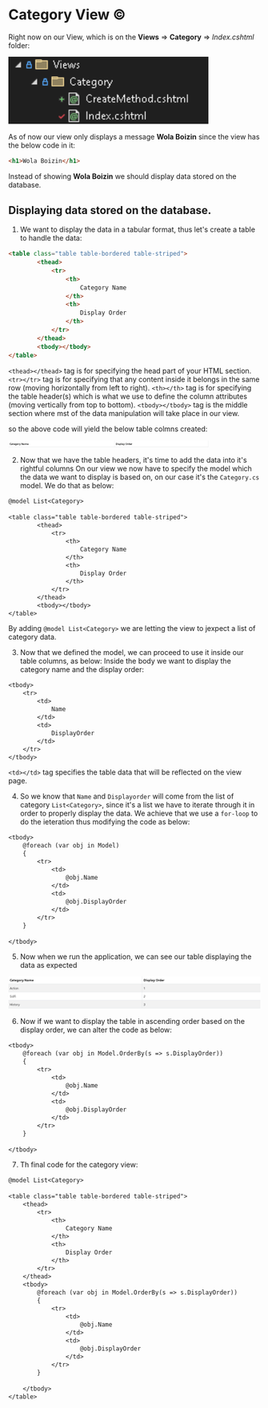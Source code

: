 # Category View ©
Right now on our View, which is on the **Views** => **Category** => *Index.cshtml* folder:

<kbd>
  <img src="https://github.com/MinenhleNkosi/ASP.NET_Core_Web_API/blob/main/eCommerse/eCommerseApp/Notes/8.%20Category%20View/Images/1.png?raw=true" height="auto" width="400" />
</kbd>


As of now our view only displays a message **Wola Boizin** since the view has the below code in it:
```html
<h1>Wola Boizin</h1>
```

Instead of showing **Wola Boizin** we should display data stored on the database.

## Displaying data stored on the database.
1. We want to display the data in a tabular format, thus let's create a table to handle the data:
```html
<table class="table table-bordered table-striped">
        <thead>
            <tr>
                <th>
                    Category Name
                </th>
                <th>
                    Display Order
                </th>
            </tr>
        </thead>
        <tbody></tbody>
</table>
```
`<thead></thead>` tag is for specifying the head part of your HTML section.
`<tr></tr>` tag is for specifying that any content inside it belongs in the same row (moving horizontally from left to right).
`<th></th>` tag is for specifying the table header(s) which is what we use to define the column attributes (moving vertically from top to bottom).
`<tbody></tbody>` tag is the middle section where mst of the data manipulation will take place in our view.

so the above code will yield the below table colmns created:

<kbd>
  <img src="https://github.com/MinenhleNkosi/ASP.NET_Core_Web_API/blob/main/eCommerse/eCommerseApp/Notes/8.%20Category%20View/Images/2.png?raw=true" height="auto" width="400" />
</kbd>

2. Now that we have the table headers, it's time to add the data into it's rightful columns
On our view we now have to specify the model which the data we want to display is based on, on our case it's the `Category.cs` model. We do that as below:
```cshtml
@model List<Category>

<table class="table table-bordered table-striped">
        <thead>
            <tr>
                <th>
                    Category Name
                </th>
                <th>
                    Display Order
                </th>
            </tr>
        </thead>
        <tbody></tbody>
</table>
```

By adding `@model List<Category>` we are letting the view to jexpect a list of category data.

3. Now that we defined the model, we can proceed to use it inside our table columns, as below:
Inside the body we want to display the category name and the display order:
```cshtml
<tbody>
    <tr>
        <td>
            Name
        </td>
        <td>
            DisplayOrder
        </td>
    </tr>
</tbody>
```

`<td></td>` tag specifies the table data that will be reflected on the view page.

4. So we know that `Name` and `Displayorder` will come from the list of category `List<Category>`, since it's a list we have to iterate through it in order to properly display the data.
We achieve that we use a `for-loop` to do the ieteration thus modifying the code as below:
```cshtml
<tbody>
    @foreach (var obj in Model)
    {
        <tr>
            <td>
                @obj.Name
            </td>
            <td>
                @obj.DisplayOrder
            </td>
        </tr>
    }

</tbody>
```

5. Now when we run the application, we can see our table displaying the data as expected

<kbd>
  <img src="https://github.com/MinenhleNkosi/ASP.NET_Core_Web_API/blob/main/eCommerse/eCommerseApp/Notes/8.%20Category%20View/Images/3.png?raw=true" height="auto" width="600" />
</kbd>

6. Now if we want to display the table in ascending order based on the display order, we can alter the code as below:
```cshtml
<tbody>
    @foreach (var obj in Model.OrderBy(s => s.DisplayOrder))
    {
        <tr>
            <td>
                @obj.Name
            </td>
            <td>
                @obj.DisplayOrder
            </td>
        </tr>
    }

</tbody>
```

7. Th final code for the category view:
```cshtml
@model List<Category>

<table class="table table-bordered table-striped">
    <thead>
        <tr>
            <th>
                Category Name
            </th>
            <th>
                Display Order
            </th>
        </tr>
    </thead>
    <tbody>
        @foreach (var obj in Model.OrderBy(s => s.DisplayOrder))
        {
            <tr>
                <td>
                    @obj.Name
                </td>
                <td>
                    @obj.DisplayOrder
                </td>
            </tr>
        }

    </tbody>
</table>
```
